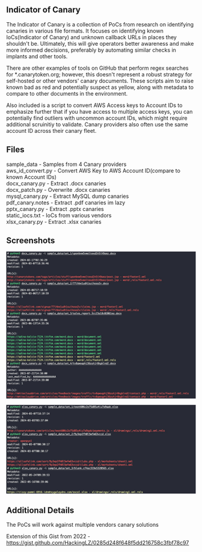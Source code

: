 

## Indicator of Canary 

The Indicator of Canary is a collection of PoCs from research on identifying canaries in various file formats. It focuses on identifying known IoCs(Indicator of Canary) and unknown callback URLs in places they shouldn't be. Ultimately, this will give operators better awareness and make more informed decisions, preferably by automating similar checks in implants and other tools. 

There are other examples of tools on GitHub that perform regex searches for *.canarytoken.org; however, this doesn't represent a robust strategy for self-hosted or other vendors' canary documents. These scripts aim to raise known bad as red and potentially suspect as yellow, along with metadata to compare to other documents in the environment. 

Also included is a script to convert AWS Access keys to Account IDs to emphasize further that if you have access to multiple access keys, you can potentially find outliers with uncommon account IDs, which might require additional scruinitiy to validate.  Canary providers also often use the same account ID across their canary fleet. 

## Files

sample_data - Samples from 4 Canary providers<br>
aws_id_convert.py - Convert AWS Key to AWS Account ID(compare to known Account IDs)<br>
docx_canary.py - Extract .docx canaries<br>
docx_patch.py - Overwrite .docx canaries<br>
mysql_canary.py - Extract MySQL dump canaries<br>
pdf_canary.notes - Extract .pdf canaries im lazy<br>
pptx_canary.py - Extract .pptx canaries<br>
static_iocs.txt - IoCs from various vendors<br>
xlsx_canary.py - Extract .xlsx canaries<br>

## Screenshots

![docx](https://github.com/HackingLZ/IndicatorOfCanary/blob/main/screenshots/docx.jpg)


![xlsx](https://github.com/HackingLZ/IndicatorOfCanary/blob/main/screenshots/xlsx.jpg)


## Additional Details 

The PoCs will work against multiple vendors canary solutions 

Extension of this Gist from 2022 - https://gist.github.com/HackingLZ/0285d248f648f5dd216758c3fbf78c97
